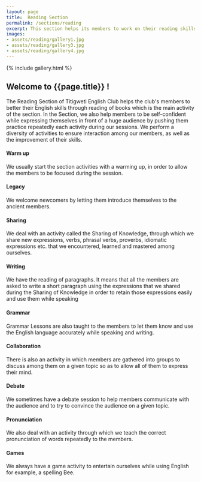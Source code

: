 ```yaml
---
layout: page
title:  Reading Section
permalink: /sections/reading
excerpt: This section helps its members to work on their reading skills by working on their pronunciation, punctuation etc. which are to be seriously taken into account in the process of learning any language.
images:
- assets/reading/gallery1.jpg
- assets/reading/gallery3.jpg
- assets/reading/gallery4.jpg
---
```


{% include gallery.html %}

## Welcome to {{page.title}} !

The Reading Section of Titigweti English Club helps the club's members to better their English skills through reading of books which is the main activity of the section. In the Section, we also help members to be self-confident while expressing themselves in front of a huge audience by pushing them practice repeatedly each activity during our sessions. We perform a diversity of activities to ensure interaction among our members, as well as the improvement of their skills.

#### Warm up
We usually start the section activities with a warming up, in order to allow the members to be focused during the session.

#### Legacy
We welcome newcomers by letting them introduce themselves to the ancient members.

#### Sharing
We deal with an activity called the Sharing of Knowledge, through which we share new expressions, verbs, phrasal verbs, proverbs, idiomatic expressions etc. that we encountered, learned and mastered among ourselves.

#### Writing
We have the reading of paragraphs. It means that all the members are asked to write a short paragraph using the expressions that we shared during the Sharing of Knowledge in order to retain those expressions easily and use them while speaking

#### Grammar
Grammar Lessons are also taught to the members to let them know and use the English language accurately while speaking and writing.

#### Collaboration
There is also an activity in which members are gathered into groups to discuss among them on a given topic so as to allow all of them to express their mind.

#### Debate
We sometimes have a debate session to help members communicate with the audience and to try to convince the audience on a given topic.

#### Pronunciation
We also deal with an activity through which we teach the correct pronunciation of words repeatedly to the members.

#### Games
We always have a game activity to entertain ourselves while using English for example, a spelling Bee.
